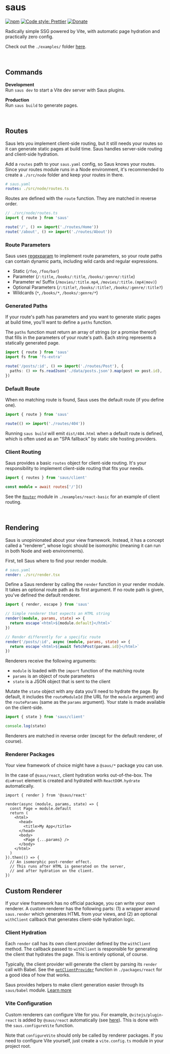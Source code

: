 # saus

[![npm](https://img.shields.io/npm/v/saus.svg)](https://www.npmjs.com/package/saus)
[![Code style: Prettier](https://img.shields.io/badge/code_style-prettier-ff69b4.svg)](https://github.com/prettier/prettier)
[![Donate](https://img.shields.io/badge/Donate-PayPal-green.svg)](https://paypal.me/alecdotbiz)

Radically simple SSG powered by Vite, with automatic page hydration and practically zero config.

Check out the `./examples/` folder [here](https://github.com/alloc/saus/tree/master/examples).

&nbsp;

## Commands

**Development**  
Run `saus dev` to start a Vite dev server with Saus plugins.

**Production**  
Run `saus build` to generate pages.

&nbsp;

## Routes

Saus lets you implement client-side routing, but it still needs your routes so it can generate static pages at build time. Saus handles server-side routing and client-side hydration.

Add a `routes` path to your `saus.yaml` config, so Saus knows your routes. Since your routes module runs in a Node environment, it's recommended to create a `./src/node` folder and keep your routes in there.

```yml
# saus.yaml
routes: ./src/node/routes.ts
```

Routes are defined with the `route` function. They are matched in reverse order.

```ts
// ./src/node/routes.ts
import { route } from 'saus'

route('/', () => import('./routes/Home'))
route('/about', () => import('./routes/About'))
```

### Route Parameters

Saus uses [regexparam](https://github.com/lukeed/regexparam#readme) to implement route parameters, so your route paths can contain dynamic parts, including wild cards and regular expressions.

- Static (`/foo`, `/foo/bar`)
- Parameter (`/:title`, `/books/:title`, `/books/:genre/:title`)
- Parameter w/ Suffix (`/movies/:title.mp4`, `/movies/:title.(mp4|mov)`)
- Optional Parameters (`/:title?`, `/books/:title?`, `/books/:genre/:title?`)
- Wildcards (`*`, `/books/*`, `/books/:genre/*`)

### Generated Paths

If your route's path has parameters and you want to generate static pages at build time, you'll want to define a `paths` function.

The `paths` function must return an array of strings (or a promise thereof) that fills in the parameters of your route's path. Each string represents a statically generated page.

```ts
import { route } from 'saus'
import fs from 'fs-extra'

route('/posts/:id', () => import('./routes/Post'), {
  paths: () => fs.readJson('./data/posts.json').map(post => post.id),
})
```

### Default Route

When no matching route is found, Saus uses the default route (if you define one).

```ts
import { route } from 'saus'

route(() => import('./routes/404'))
```

Running `saus build` will emit `dist/404.html` when a default route is defined, which is often used as an "SPA fallback" by static site hosting providers.

### Client Routing

Saus provides a basic `routes` object for client-side routing. It's your responsibility to implement client-side routing that fits your needs.

```ts
import { routes } from 'saus/client'

const module = await routes['/']()
```

See the [`Router`](https://github.com/alloc/saus/blob/master/examples/react-basic/src/Router.tsx) module in `./examples/react-basic` for an example of client routing.

&nbsp;

## Rendering

Saus is unopinionated about your view framework. Instead, it has a concept called a "renderer", whose logic should be isomorphic (meaning it can run in both Node and web environments).

First, tell Saus where to find your render module.

```yml
# saus.yaml
render: ./src/render.tsx
```

Define a Saus renderer by calling the `render` function in your render module. It takes an optional route path as its first argument. If no route path is given, you've defined the default renderer.

```ts
import { render, escape } from 'saus'

// Simple renderer that expects an HTML string
render((module, params, state) => {
  return escape`<html>${module.default}</html>`
})

// Render differently for a specific route
render('/posts/:id', async (module, params, state) => {
  return escape`<html>${await fetchPost(params.id)}</html>`
})
```

Renderers receive the following arguments:

- `module` is loaded with the `import` function of the matching route
- `params` is an object of route parameters
- `state` is a JSON object that is sent to the client

Mutate the `state` object with any data you'll need to hydrate the page. By default, it includes the `routeModuleId` (the URL for the `module` argument) and the `routeParams` (same as the `params` argument). Your state is made available on the client-side.

```ts
import { state } from 'saus/client'

console.log(state)
```

Renderers are matched in reverse order (except for the default renderer, of course).

### Renderer Packages

Your view framework of choice might have a `@saus/*` package you can use.

In the case of `@saus/react`, client hydration works out-of-the-box. The `div#root` element is created and hydrated with `ReactDOM.hydrate` automatically.

```tsx
import { render } from '@saus/react'

render(async (module, params, state) => {
  const Page = module.default
  return (
    <html>
      <head>
        <title>My App</title>
      </head>
      <body>
        <Page {...params} />
      </body>
    </html>
  )
}).then(() => {
  // An isomorphic post-render effect.
  // This runs after HTML is generated on the server,
  // and after hydration on the client.
})
```

## Custom Renderer

If your view framework has no official package, you can write your own renderer. A custom renderer has the following parts: (1) a wrapper around `saus.render` which generates HTML from your views, and (2) an optional `withClient` callback that generates client-side hydration logic.

### Client Hydration

Each `render` call has its own client provider defined by the `withClient` method. The callback passed to `withClient` is responsible for generating the client that hydrates the page. This is entirely optional, of course.

Typically, the client provider will generate the client by parsing its `render` call with Babel. See the [`getClientProvider`](https://github.com/alloc/saus/blob/b75168eafbb2ed618be26dc98b903919de00ece5/packages/react/src/node/client.ts#L18) function in `./packages/react` for a good idea of how that works.

Saus provides helpers to make client generation easier through its `saus/babel` module. [Learn more](https://github.com/alloc/saus/tree/master/babel)

### Vite Configuration

Custom renderers can configure Vite for you. For example, `@vitejs/plugin-react` is added by `@saus/react` automatically (see [here](https://github.com/alloc/saus/blob/b75168eafbb2ed618be26dc98b903919de00ece5/packages/react/src/index.ts#L6)). This is done with the `saus.configureVite` function.

Note that `configureVite` should only be called by renderer packages. If you need to configure Vite yourself, just create a `vite.config.ts` module in your project root.
